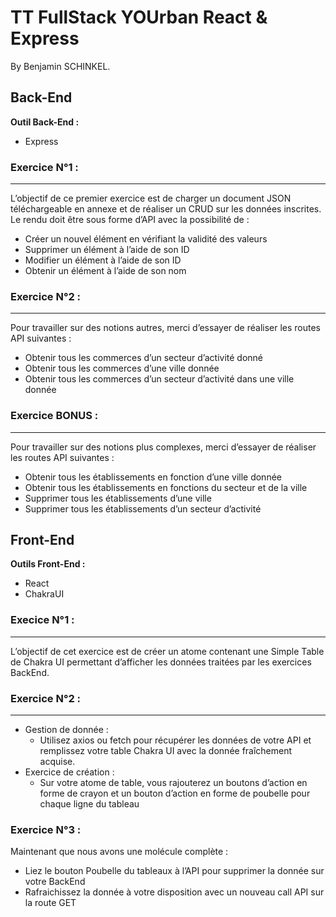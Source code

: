 # TT FullStack YOUrban React & Express
By Benjamin SCHINKEL.

## Back-End
**Outil Back-End :**
- Express

### Exercice N°1 :
---
L’objectif de ce premier exercice est de charger un document JSON
téléchargeable en annexe et de réaliser un CRUD sur les données inscrites.
Le rendu doit être sous forme d’API avec la possibilité de :

- Créer un nouvel élément en vérifiant la validité des valeurs
- Supprimer un élément à l’aide de son ID
- Modifier un élément à l’aide de son ID
- Obtenir un élément à l’aide de son nom

### Exercice N°2 :
---
Pour travailler sur des notions autres, merci d’essayer de réaliser les routes
API suivantes :

- Obtenir tous les commerces d’un secteur d’activité donné
- Obtenir tous les commerces d’une ville donnée
- Obtenir tous les commerces d’un secteur d’activité dans une ville donnée

### Exercice BONUS :
---
Pour travailler sur des notions plus complexes, merci d’essayer de réaliser les
routes API suivantes :

- Obtenir tous les établissements en fonction d’une ville donnée
- Obtenir tous les établissements en fonctions du secteur et de la ville
- Supprimer tous les établissements d’une ville
- Supprimer tous les établissements d’un secteur d’activité

## Front-End
**Outils Front-End :**
- React
- ChakraUI

### Execice N°1 :
---
L’objectif de cet exercice est de créer un atome contenant une Simple Table de
Chakra UI permettant d’afficher les données traitées par les exercices BackEnd.

### Exercice N°2 :
---
- Gestion de donnée :
    - Utilisez axios ou fetch pour récupérer les données de votre API et remplissez votre table Chakra UI avec la donnée fraîchement acquise.
- Exercice de création :
    - Sur votre atome de table, vous rajouterez un boutons d’action en forme de crayon et un bouton d’action en forme de poubelle pour chaque ligne du tableau

### Exercice N°3 :
Maintenant que nous avons une molécule complète :
- Liez le bouton Poubelle du tableaux à l’API pour supprimer la donnée sur votre BackEnd
- Rafraichissez la donnée à votre disposition avec un nouveau call API sur la route GET